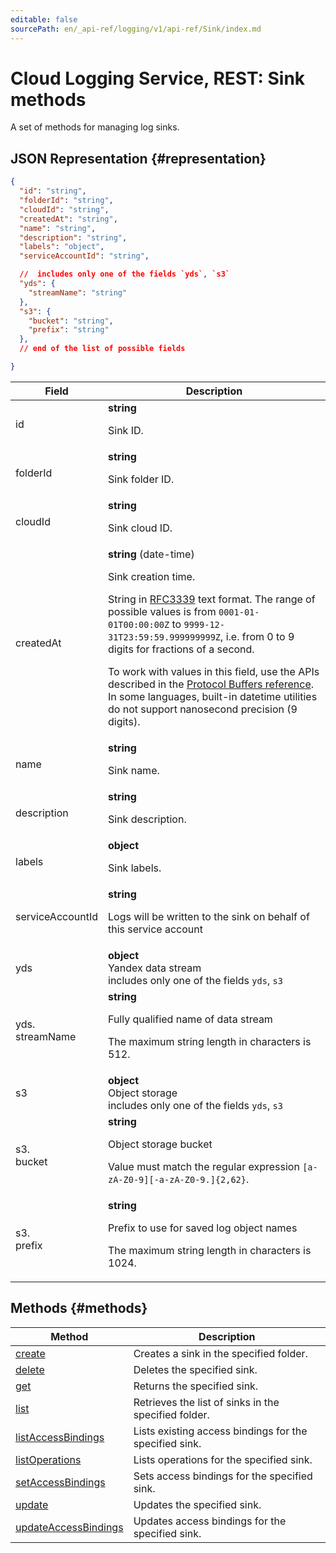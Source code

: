 ```yaml
---
editable: false
sourcePath: en/_api-ref/logging/v1/api-ref/Sink/index.md
---
```


# Cloud Logging Service, REST: Sink methods
A set of methods for managing log sinks.
## JSON Representation {#representation}
```json 
{
  "id": "string",
  "folderId": "string",
  "cloudId": "string",
  "createdAt": "string",
  "name": "string",
  "description": "string",
  "labels": "object",
  "serviceAccountId": "string",

  //  includes only one of the fields `yds`, `s3`
  "yds": {
    "streamName": "string"
  },
  "s3": {
    "bucket": "string",
    "prefix": "string"
  },
  // end of the list of possible fields

}
```
 
Field | Description
--- | ---
id | **string**<br><p>Sink ID.</p> 
folderId | **string**<br><p>Sink folder ID.</p> 
cloudId | **string**<br><p>Sink cloud ID.</p> 
createdAt | **string** (date-time)<br><p>Sink creation time.</p> <p>String in <a href="https://www.ietf.org/rfc/rfc3339.txt">RFC3339</a> text format. The range of possible values is from ``0001-01-01T00:00:00Z`` to ``9999-12-31T23:59:59.999999999Z``, i.e. from 0 to 9 digits for fractions of a second.</p> <p>To work with values in this field, use the APIs described in the <a href="https://developers.google.com/protocol-buffers/docs/reference/overview">Protocol Buffers reference</a>. In some languages, built-in datetime utilities do not support nanosecond precision (9 digits).</p> 
name | **string**<br><p>Sink name.</p> 
description | **string**<br><p>Sink description.</p> 
labels | **object**<br><p>Sink labels.</p> 
serviceAccountId | **string**<br><p>Logs will be written to the sink on behalf of this service account</p> 
yds | **object**<br>Yandex data stream <br> includes only one of the fields `yds`, `s3`<br>
yds.<br>streamName | **string**<br><p>Fully qualified name of data stream</p> <p>The maximum string length in characters is 512.</p> 
s3 | **object**<br>Object storage <br> includes only one of the fields `yds`, `s3`<br>
s3.<br>bucket | **string**<br><p>Object storage bucket</p> <p>Value must match the regular expression ``[a-zA-Z0-9][-a-zA-Z0-9.]{2,62}``.</p> 
s3.<br>prefix | **string**<br><p>Prefix to use for saved log object names</p> <p>The maximum string length in characters is 1024.</p> 

## Methods {#methods}
Method | Description
--- | ---
[create](create.md) | Creates a sink in the specified folder.
[delete](delete.md) | Deletes the specified sink.
[get](get.md) | Returns the specified sink.
[list](list.md) | Retrieves the list of sinks in the specified folder.
[listAccessBindings](listAccessBindings.md) | Lists existing access bindings for the specified sink.
[listOperations](listOperations.md) | Lists operations for the specified sink.
[setAccessBindings](setAccessBindings.md) | Sets access bindings for the specified sink.
[update](update.md) | Updates the specified sink.
[updateAccessBindings](updateAccessBindings.md) | Updates access bindings for the specified sink.